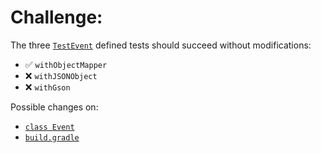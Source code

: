 # Challenge:

The three [`TestEvent`](https://github.com/mo7ty/jackson-json-format/blob/master/src/test/java/TestEvent.java) defined tests should succeed without modifications:
* :white_check_mark: `withObjectMapper`
* :x: `withJSONObject`
* :x: `withGson`

Possible changes on:
* [`class Event`](https://github.com/mo7ty/jackson-json-format/blob/master/src/main/java/Event.java)
* [`build.gradle`](https://github.com/mo7ty/jackson-json-format/blob/master/build.gradle)